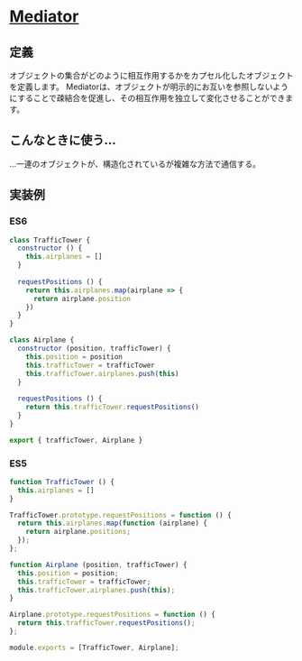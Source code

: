 # [Mediator](https://designpatternsgame.com/patterns/mediator)

## 定義
オブジェクトの集合がどのように相互作用するかをカプセル化したオブジェクトを定義します。
Mediatorは、オブジェクトが明示的にお互いを参照しないようにすることで疎結合を促進し、その相互作用を独立して変化させることができます。

## こんなときに使う...
...一連のオブジェクトが、構造化されているが複雑な方法で通信する。

## 実装例
### ES6
```js
class TrafficTower {
  constructor () {
    this.airplanes = []
  }
  
  requestPositions () {
    return this.airplanes.map(airplane => {
      return airplane.position
    })
  }
}

class Airplane {
  constructor (position, trafficTower) {
    this.position = position
    this.trafficTower = trafficTower
    this.trafficTower.airplanes.push(this)
  }
  
  requestPositions () {
    return this.trafficTower.requestPositions()
  }
}

export { trafficTower, Airplane }
```

### ES5
```js
function TrafficTower () {
  this.airplanes = []
}

TrafficTower.prototype.requestPositions = function () {
  return this.airplanes.map(function (airplane) {
    return airplane.positions;
  });
};

function Airplane (position, trafficTower) {
  this.position = position;
  this.trafficTower = trafficTower;
  this.trafficTower.airplanes.push(this);
}

Airplane.prototype.requestPositions = function () {
  return this.trafficTower.requestPositions();
};

module.exports = [TrafficTower, Airplane];
```
